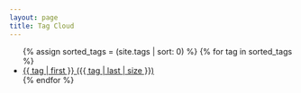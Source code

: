 ```yaml
---
layout: page
title: Tag Cloud
---
```

<ul class="tag-cloud">
{% assign sorted_tags = (site.tags | sort: 0) %}
{% for tag in sorted_tags %}
  <li style="font-size: {{ tag | last | size | times: 200 | divided_by: site.tags.size | plus: 50  }}%">
    <a href="/tags/{{ tag[0] }}">
      {{ tag | first }} ({{ tag | last | size }})
    </a>
  </li>
{% endfor %}
</ul>